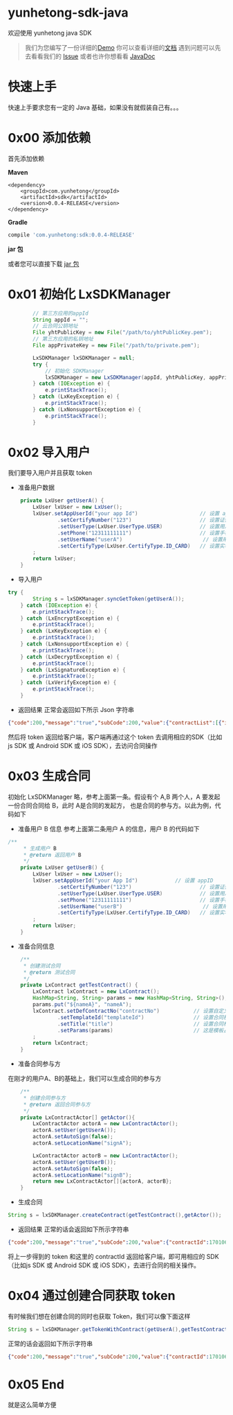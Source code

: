 # yunhetong-sdk-java
欢迎使用 yunhetong java SDK

> 我们为您编写了一份详细的[Demo](https://github.com/lvxunDev/yunhetong-java-sdk-demo)
> 你可以查看详细的[文档](https://github.com/lvxunDev/yunhetong-sdk-java/wiki)
> 遇到问题可以先去看看我们的 [Issue](https://github.com/lvxunDev/yunhetong-sdk-java/issues)
> 或者也许你想看看 [JavaDoc](https://lvxundev.github.io/yunhetong-sdk-java/javaDoc.html)

# 快速上手

快速上手要求您有一定的 Java 基础，如果没有就假装自己有。。。

# 0x00 添加依赖
首先添加依赖

**Maven**

```maven
<dependency>
    <groupId>com.yunhetong</groupId>
    <artifactId>sdk</artifactId>
    <version>0.0.4-RELEASE</version>
</dependency>
```

**Gradle**

```gradle
compile 'com.yunhetong:sdk:0.0.4-RELEASE'
```

**jar 包**

或者您可以直接下载 [jar 包](https://search.maven.org/remotecontent?filepath=com/yunhetong/sdk/0.0.4-RELEASE/sdk-0.0.4-RELEASE.jar)


# 0x01 初始化 LxSDKManager
```java
        // 第三方应用的appId
        String appId = "";
        // 云合同公钥地址
        File yhtPublicKey = new File("/path/to/yhtPublicKey.pem");
        // 第三方应用的私钥地址
        File appPrivateKey = new File("/path/to/private.pem");

        LxSDKManager lxSDKManager = null;
        try {
            // 初始化 SDKManager
            lxSDKManager = new LxSDKManager(appId, yhtPublicKey, appPrivateKey);
        } catch (IOException e) {
            e.printStackTrace();
        } catch (LxKeyException e) {
            e.printStackTrace();
        } catch (LxNonsupportException e) {
            e.printStackTrace();
        }
```


# 0x02 导入用户
我们要导入用户并且获取 token
- 准备用户数据

```java
    private LxUser getUserA() {
        LxUser lxUser = new LxUser();
        lxUser.setAppUserId("your app Id")                    // 设置 appID
                .setCertifyNumber("123")                      // 设置证件号码
                .setUserType(LxUser.UserType.USER)            // 设置用户类型
                .setPhone("12311111111")                      // 设置手机号码
                .setUserName("userA")                          // 设置用户名
                .setCertifyType(LxUser.CertifyType.ID_CARD)   // 设置实名认证类型
        ;
        return lxUser;
    }
```

- 导入用户

```java
try {
        String s = lxSDKManager.syncGetToken(getUserA());
    } catch (IOException e) {
        e.printStackTrace();
    } catch (LxEncryptException e) {
        e.printStackTrace();
    } catch (LxKeyException e) {
        e.printStackTrace();
    } catch (LxNonsupportException e) {
        e.printStackTrace();
    } catch (LxDecryptException e) {
        e.printStackTrace();
    } catch (LxSignatureException e) {
        e.printStackTrace();
    } catch (LxVerifyException e) {
        e.printStackTrace();
    }
```

- 返回结果
正常会返回如下所示 Json 字符串

```json
{"code":200,"message":"true","subCode":200,"value":{"contractList":[{"id":1701061349385004,"status":"签署中","title":"测试合同标题40"},{"id":1701031046255028,"status":"签署中","title":"测试合同标题25"}],"token":"TGT-31356-4FZDJcQR3yK4IiaWIafnxQY0QAIoAI0SP6jja0VFY65PJ1S2W4-cas01.example.org"}}
```

然后将 token 返回给客户端，客户端再通过这个 token 去调用相应的SDK（比如js SDK 或 Android SDK 或 iOS SDK），去访问合同操作

# 0x03 生成合同
初始化 LxSDKManager 略，参考上面第一条。假设有个 A,B 两个人，A 要发起一份合同合同给 B，此时 A是合同的发起方， 也是合同的参与方。以此为例，代码如下
- 准备用户 B 信息
参考上面第二条用户 A 的信息，用户 B 的代码如下

```java
/**
     * 生成用户 B
     * @return 返回用户 B
     */
    private LxUser getUserB() {
        LxUser lxUser = new LxUser();
        lxUser.setAppUserId("your App Id")            // 设置 appID
                .setCertifyNumber("123")                      // 设置证件号码
                .setUserType(LxUser.UserType.USER)            // 设置用户类型
                .setPhone("12311111111")                      // 设置手机号码
                .setUserName("userB")                          // 设置用户名
                .setCertifyType(LxUser.CertifyType.ID_CARD)   // 设置实名认证类型
        ;
        return lxUser;
    }
```

- 准备合同信息

```java
    /**
     * 创建测试合同
     * @return 测试合同
     */
    private LxContract getTestContract() {
        LxContract lxContract = new LxContract();
        HashMap<String, String> params = new HashMap<String, String>();
        params.put("${nameA}", "nameA");
        lxContract.setDefContractNo("contractNo")           // 设置自定义合同编号
                .setTemplateId("templateId")                // 设置合同模板 Id
                .setTitle("title")                          // 设置合同标题
                .setParams(params)                          // 这是模板占位符
        ;
        return lxContract;
    }
```
- 准备合同参与方

在刚才的用户A、B的基础上，我们可以生成合同的参与方

```java
    /**
     * 创建合同参与方
     * @return 返回合同参与方
     */
    private LxContractActor[] getActor(){
        LxContractActor actorA = new LxContractActor();
        actorA.setUser(getUserA());
        actorA.setAutoSign(false);
        actorA.setLocationName("signA");

        LxContractActor actorB = new LxContractActor();
        actorA.setUser(getUserB());
        actorA.setAutoSign(false);
        actorA.setLocationName("signB");
        return new LxContractActor[]{actorA, actorB};
    }
```

- 生成合同

```java
String s = lxSDKManager.createContract(getTestContract(),getActor());
```

- 返回结果
正常的话会返回如下所示字符串

```json
{"code":200,"message":"true","subCode":200,"value":{"contractId":1701061352090008}}
```
将上一步得到的 token 和这里的 contractId 返回给客户端，即可用相应的 SDK（比如js SDK 或 Android SDK 或 iOS SDK），去进行合同的相关操作。

# 0x04 通过创建合同获取 token
有时候我们想在创建合同的同时也获取 Token，我们可以像下面这样
```java
String s = lxSDKManager.getTokenWithContract(getUserA(),getTestContract(),getActor());
```

正常的话会返回如下所示字符串

```json
{"code":200,"message":"true","subCode":200,"value":{"contractId":1701061349385004,"token":"TGT-31353-vpnotTbYFJ5wXoTUDzjSD9eVqZfzx9RZIsUhqGcEL5kjRcS6V6-cas01.example.org"}}

```


# 0x05 End
就是这么简单方便